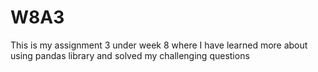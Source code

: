 # W8A3
This is my assignment 3 under week 8 where I have learned more about using pandas library and solved my challenging questions
